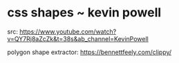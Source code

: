 # css shapes ~ kevin powell

src: https://www.youtube.com/watch?v=QY7Rj8aZcZk&t=38s&ab_channel=KevinPowell

polygon shape extractor: https://bennettfeely.com/clippy/
